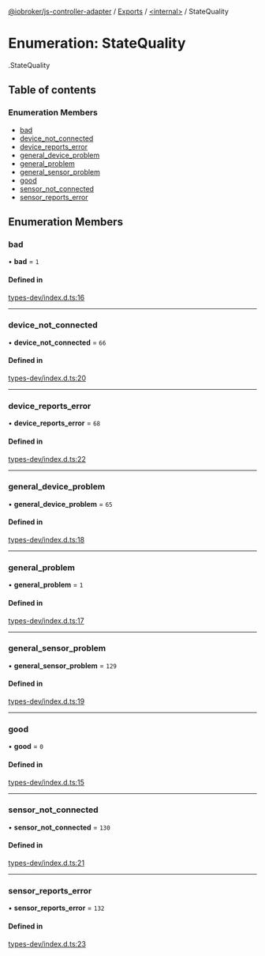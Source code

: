[@iobroker/js-controller-adapter](../README.md) / [Exports](../modules.md) / [<internal\>](../modules/internal_.md) / StateQuality

# Enumeration: StateQuality

[<internal>](../modules/internal_.md).StateQuality

## Table of contents

### Enumeration Members

- [bad](internal_.StateQuality.md#bad)
- [device\_not\_connected](internal_.StateQuality.md#device_not_connected)
- [device\_reports\_error](internal_.StateQuality.md#device_reports_error)
- [general\_device\_problem](internal_.StateQuality.md#general_device_problem)
- [general\_problem](internal_.StateQuality.md#general_problem)
- [general\_sensor\_problem](internal_.StateQuality.md#general_sensor_problem)
- [good](internal_.StateQuality.md#good)
- [sensor\_not\_connected](internal_.StateQuality.md#sensor_not_connected)
- [sensor\_reports\_error](internal_.StateQuality.md#sensor_reports_error)

## Enumeration Members

### bad

• **bad** = ``1``

#### Defined in

[types-dev/index.d.ts:16](https://github.com/ioBroker/ioBroker.js-controller/blob/a9d11a29/packages/types-dev/index.d.ts#L16)

___

### device\_not\_connected

• **device\_not\_connected** = ``66``

#### Defined in

[types-dev/index.d.ts:20](https://github.com/ioBroker/ioBroker.js-controller/blob/a9d11a29/packages/types-dev/index.d.ts#L20)

___

### device\_reports\_error

• **device\_reports\_error** = ``68``

#### Defined in

[types-dev/index.d.ts:22](https://github.com/ioBroker/ioBroker.js-controller/blob/a9d11a29/packages/types-dev/index.d.ts#L22)

___

### general\_device\_problem

• **general\_device\_problem** = ``65``

#### Defined in

[types-dev/index.d.ts:18](https://github.com/ioBroker/ioBroker.js-controller/blob/a9d11a29/packages/types-dev/index.d.ts#L18)

___

### general\_problem

• **general\_problem** = ``1``

#### Defined in

[types-dev/index.d.ts:17](https://github.com/ioBroker/ioBroker.js-controller/blob/a9d11a29/packages/types-dev/index.d.ts#L17)

___

### general\_sensor\_problem

• **general\_sensor\_problem** = ``129``

#### Defined in

[types-dev/index.d.ts:19](https://github.com/ioBroker/ioBroker.js-controller/blob/a9d11a29/packages/types-dev/index.d.ts#L19)

___

### good

• **good** = ``0``

#### Defined in

[types-dev/index.d.ts:15](https://github.com/ioBroker/ioBroker.js-controller/blob/a9d11a29/packages/types-dev/index.d.ts#L15)

___

### sensor\_not\_connected

• **sensor\_not\_connected** = ``130``

#### Defined in

[types-dev/index.d.ts:21](https://github.com/ioBroker/ioBroker.js-controller/blob/a9d11a29/packages/types-dev/index.d.ts#L21)

___

### sensor\_reports\_error

• **sensor\_reports\_error** = ``132``

#### Defined in

[types-dev/index.d.ts:23](https://github.com/ioBroker/ioBroker.js-controller/blob/a9d11a29/packages/types-dev/index.d.ts#L23)
